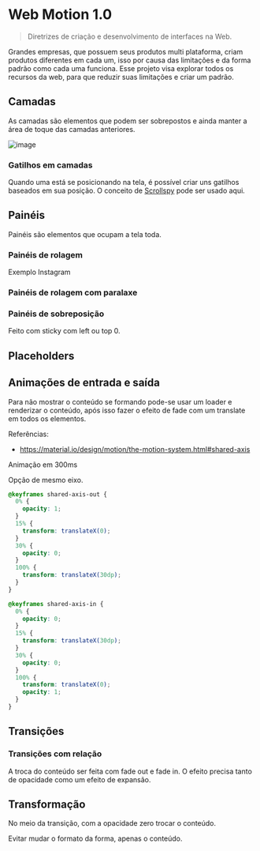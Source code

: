 # Web Motion 1.0

> Diretrizes de criação e desenvolvimento de interfaces na Web.

Grandes empresas, que possuem seus produtos multi plataforma, criam produtos diferentes em cada um, isso por causa das limitações e da forma padrão como cada uma funciona. Esse projeto visa explorar todos os recursos da web, para que reduzir suas limitações e criar um padrão.

## Camadas

As camadas são elementos que podem ser sobrepostos e ainda manter a área de toque das camadas anteriores.

![image](https://user-images.githubusercontent.com/27368585/126732419-b6891926-28d3-4f60-943b-11bda47e66f9.png)

### Gatilhos em camadas

Quando uma está se posicionando na tela, é possível criar uns gatilhos baseados em sua posição. O conceito de [Scrollspy](https://github.com/jomarcardoso/ovos/tree/master/src/interface/scroll-spy) pode ser usado aqui.

## Painéis

Painéis são elementos que ocupam a tela toda.

### Painéis de rolagem

Exemplo Instagram

### Painéis de rolagem com paralaxe

### Painéis de sobreposição

Feito com sticky com left ou top 0.

## Placeholders

## Animações de entrada e saída

Para não mostrar o conteúdo se formando pode-se usar um loader e renderizar o conteúdo, após isso fazer o efeito de fade com um translate em todos os elementos.

Referências:

- https://material.io/design/motion/the-motion-system.html#shared-axis

Animação em 300ms

Opção de mesmo eixo.

```css
@keyframes shared-axis-out {
  0% {
    opacity: 1;
  }
  15% {
    transform: translateX(0);
  }
  30% {
    opacity: 0;
  }
  100% {
    transform: translateX(30dp);
  }
}

@keyframes shared-axis-in {
  0% {
    opacity: 0;
  }
  15% {
    transform: translateX(30dp);
  }
  30% {
    opacity: 0;
  }
  100% {
    transform: translateX(0);
    opacity: 1;
  }
}
```

## Transições

### Transições com relação

A troca do conteúdo ser feita com fade out e fade in. O efeito precisa tanto de opacidade como um efeito de expansão.

## Transformação

No meio da transição, com a opacidade zero trocar o conteúdo.

Evitar mudar o formato da forma, apenas o conteúdo.
